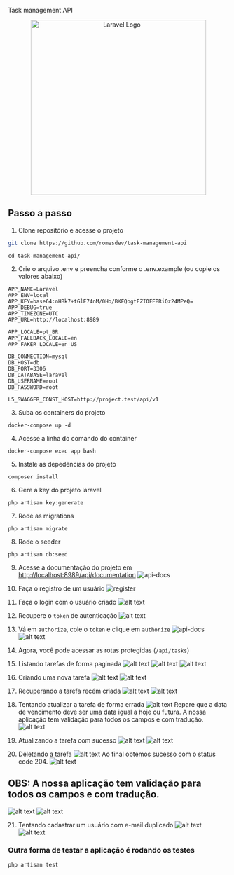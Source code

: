 Task management API

<p align="center"><a href="https://laravel.com" target="_blank"><img src="https://raw.githubusercontent.com/laravel/art/master/logo-lockup/5%20SVG/2%20CMYK/1%20Full%20Color/laravel-logolockup-cmyk-red.svg" width="400" alt="Laravel Logo"></a></p>

## Passo a passo

1. Clone repositório e acesse o projeto

```bash
git clone https://github.com/romesdev/task-management-api
```

```
cd task-management-api/
```

2. Crie o arquivo .env e preencha conforme o .env.example (ou copie os valores abaixo)

```.env
APP_NAME=Laravel
APP_ENV=local
APP_KEY=base64:nHBk7+tGlE74nM/0Ho/BKFQbgtEZIOFEBRiQz24MPeQ=
APP_DEBUG=true
APP_TIMEZONE=UTC
APP_URL=http://localhost:8989

APP_LOCALE=pt_BR
APP_FALLBACK_LOCALE=en
APP_FAKER_LOCALE=en_US

DB_CONNECTION=mysql
DB_HOST=db
DB_PORT=3306
DB_DATABASE=laravel
DB_USERNAME=root
DB_PASSWORD=root

L5_SWAGGER_CONST_HOST=http://project.test/api/v1

```

3. Suba os containers do projeto

```
docker-compose up -d
```

4. Acesse a linha do comando do container

```
docker-compose exec app bash
```

5. Instale as depedências do projeto

```
composer install
```

6. Gere a key do projeto laravel

```
php artisan key:generate
```

7. Rode as migrations
```
php artisan migrate
```

8. Rode o seeder
```
php artisan db:seed
```
9. Acesse a documentação do projeto em <http://localhost:8989/api/documentation>
![api-docs](docs/images/swagger.png)

10. Faça o registro de um usuário
![register](docs/images/register.png)

11. Faça o login com o usuário criado
![alt text](docs/images/input-login.png)

12. Recupere o `token` de autenticação
![alt text](docs/images/token-login.png)

13. Vá em `authorize`, cole o `token` e clique em `authorize`
![api-docs](docs/images/swagger.png)
![alt text](docs/images/authorize.png)

14. Agora, você pode acessar as rotas protegidas (`/api/tasks`)

15. Listando tarefas de forma paginada
![alt text](docs/images/list-params.png)
![alt text](docs/images/list-data.png)
![alt text](docs/images/metadata.png)

16. Criando uma nova tarefa
![alt text](docs/images/input-task.png)
![alt text](docs/images/task-created.png)

17. Recuperando a tarefa recém criada
![alt text](docs/images/task-id.png)
![alt text](docs/images/task-details.png)

18. Tentando atualizar a tarefa de forma errada
![alt text](docs/images/wrong-input.png) 
Repare que a data de vencimento deve ser uma data igual a hoje ou futura. A nossa aplicação tem validação para todos os campos e com tradução. 
![alt text](docs/images/invalid-date.png)

19. Atualizando a tarefa com sucesso
![alt text](docs/images/input-update.png)
![alt text](docs/images/task-updated.png)

20. Deletando a tarefa 
![alt text](docs/images/input-delete.png)
Ao final obtemos sucesso com o status code 204.
![alt text](docs/images/delete-response.png) 

## OBS: A nossa aplicação tem validação para todos os campos e com tradução. 

![alt text](docs/images/example-wrong-input.png)
![alt text](docs/images/validation-example.png)

21. Tentando cadastrar um usuário com e-mail duplicado
![alt text](docs/images/duplicate-email.png)
![alt text](docs/images/duplicate-error.png)

### Outra forma de testar a aplicação é rodando os testes
```bash
php artisan test
```